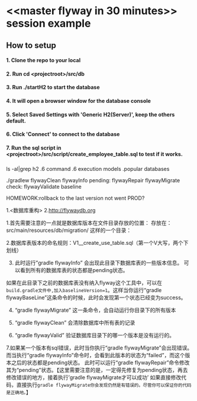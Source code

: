 # &lt;&lt;master flyway in 30 minutes&gt;&gt; session example

## How to setup
#### 1. Clone the repo to your local
#### 2. Run cd &lt;projectroot&gt;/src/db
#### 3. Run ./startH2 to start the database
#### 4. It will open a browser window for the database console
#### 5. Select Saved Settings with 'Generic H2(Server)', keep the others default.
#### 6. Click 'Connect' to connect to the database
#### 7. Run the sql script in &lt;projectroot&gt;/src/script/create_employee_table.sql to test if it works.
###

ls -al|grep h2
.6 command
.6 execution models
.popular databases

./gradlew flywayClean
flywayInfo
pending: flywayRepair
flywayMigrate
check:  flywayValidate
baseline

HOMEWORK:rollback to the last version not went PROD?

1.<数据库重构>
2.http://flywaydb.org

1.首先需要注意的一点就是数据库版本在文件目录存放的位置：
存放在：src/main/resources/db/migration/ 这样的一个目录：

2.数据库表版本的命名规则：V1__create_use_table.sql（第一个V大写，两个下划线）

3. 此时运行”gradle flywayInfo” 会出现此目录下数据库表的一些版本信息。
可以看到所有的数据库表的状态都是pending状态。

如果在此目录下之前的数据库表没有纳入flyway这个工具中，可以在`build.gradle文件中,加入baselineVersion=1`。这样当你运行“gradle flywayBaseLine”这条命令的时候，此时会发现第一个状态已经变为success。

4. “gradle flywayMigrate” 这一条命令，会自动运行你目录下的所有版本

5. “gradle flywayClean” 会清除数据库中所有表的记录

6. “gradle flywayValid” 验证数据库目录下的哪一个版本是没有运行的。

7.如果某一个版本有sql错误，此时当你执行“gradle flywayMigrate”会出现错误。而当执行“gradle flywayInfo”命令时，会看到此版本的状态为“failed”，而这个版本之后的状态都是pending状态。
此时可以运行“gradle flywayRepair”命令修改其为“pending”状态。【这里需要注意的是，一定得先修复为pending状态，再去修改错误的地方，接着执行’gradle flywayMigrate才可以成功’  如果直接修改代码，直接执行`gradle flywayMigrate你会发现仍然是有错误的。尽管你可以保证你的代码是正确地。`】


